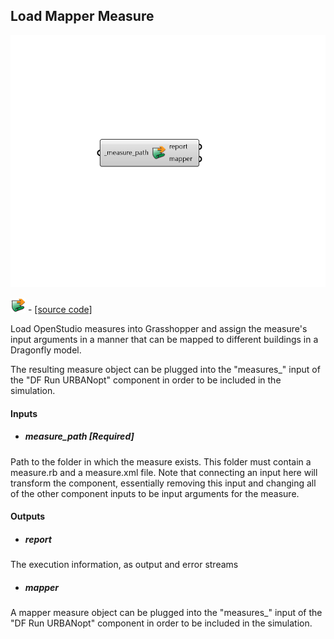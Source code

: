 ## Load Mapper Measure

![](../../images/components/Load_Mapper_Measure.png)

![](../../images/icons/Load_Mapper_Measure.png) - [[source code]](https://github.com/ladybug-tools/dragonfly-grasshopper/blob/master/dragonfly_grasshopper/src//DF%20Load%20Mapper%20Measure.py)


Load OpenStudio measures into Grasshopper and assign the measure's input arguments in a manner that can be mapped to different buildings in a Dragonfly model. 

The resulting measure object can be plugged into the "measures_" input of the "DF Run URBANopt" component in order to be included in the simulation. 



#### Inputs
* ##### measure_path [Required]
Path to the folder in which the measure exists. This folder must contain a measure.rb and a measure.xml file. Note that connecting an input here will transform the component, essentially removing this input and changing all of the other component inputs to be input arguments for the measure. 

#### Outputs
* ##### report
The execution information, as output and error streams 
* ##### mapper
A mapper measure object can be plugged into the "measures_" input of the "DF Run URBANopt" component in order to be included in the simulation. 